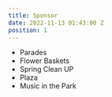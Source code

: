 ```yaml
---
title: Sponsor
date: 2022-11-13 01:43:00 Z
position: 1
---
```


* Parades
* Flower Baskets
* Spring Clean UP
* Plaza
* Music in the Park